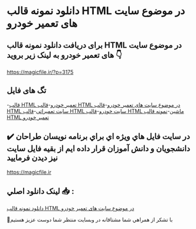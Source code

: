 # دانلود نمونه قالب HTML در موضوع سایت های تعمیر خودرو

## برای دریافت دانلود نمونه قالب HTML در موضوع سایت های تعمیر خودرو به لینک زیر بروید 👇

https://magicfile.ir/?p=3175

## تگ های فایل

-[قالب HTML تعمیر خودرو](https://magicfile.ir/product/%d9%82%d8%a7%d9%84%d8%a8-html-%d8%af%d8%b1-%d9%85%d9%88%d8%b6%d9%88%d8%b9-%d8%b3%d8%a7%db%8c%d8%aa-%d9%87%d8%a7%db%8c-%d8%aa%d8%b9%d9%85%db%8c%d8%b1-%d8%ae%d9%88%d8%af%d8%b1%d9%88/)-[قالب HTML در موضوع سایت های تعمیر خودرو](https://magicfile.ir/product/%d9%82%d8%a7%d9%84%d8%a8-html-%d8%af%d8%b1-%d9%85%d9%88%d8%b6%d9%88%d8%b9-%d8%b3%d8%a7%db%8c%d8%aa-%d9%87%d8%a7%db%8c-%d8%aa%d8%b9%d9%85%db%8c%d8%b1-%d8%ae%d9%88%d8%af%d8%b1%d9%88/)-[قالب HTML سایت تعمیراتی](https://magicfile.ir/product/%d9%82%d8%a7%d9%84%d8%a8-html-%d8%af%d8%b1-%d9%85%d9%88%d8%b6%d9%88%d8%b9-%d8%b3%d8%a7%db%8c%d8%aa-%d9%87%d8%a7%db%8c-%d8%aa%d8%b9%d9%85%db%8c%d8%b1-%d8%ae%d9%88%d8%af%d8%b1%d9%88/)-[قالب HTML سایت خودرو](https://magicfile.ir/product/%d9%82%d8%a7%d9%84%d8%a8-html-%d8%af%d8%b1-%d9%85%d9%88%d8%b6%d9%88%d8%b9-%d8%b3%d8%a7%db%8c%d8%aa-%d9%87%d8%a7%db%8c-%d8%aa%d8%b9%d9%85%db%8c%d8%b1-%d8%ae%d9%88%d8%af%d8%b1%d9%88/)-[قالب HTML ماشین](https://magicfile.ir/product/%d9%82%d8%a7%d9%84%d8%a8-html-%d8%af%d8%b1-%d9%85%d9%88%d8%b6%d9%88%d8%b9-%d8%b3%d8%a7%db%8c%d8%aa-%d9%87%d8%a7%db%8c-%d8%aa%d8%b9%d9%85%db%8c%d8%b1-%d8%ae%d9%88%d8%af%d8%b1%d9%88/)-[نمونه قالب HTML تعمیر خودرو](https://magicfile.ir/product/%d9%82%d8%a7%d9%84%d8%a8-html-%d8%af%d8%b1-%d9%85%d9%88%d8%b6%d9%88%d8%b9-%d8%b3%d8%a7%db%8c%d8%aa-%d9%87%d8%a7%db%8c-%d8%aa%d8%b9%d9%85%db%8c%d8%b1-%d8%ae%d9%88%d8%af%d8%b1%d9%88/)

## ✔️ در سايت فايل هاي ويژه اي براي برنامه نويسان طراحان دانشجويان و دانش آموزان قرار داده ايم از بقيه فايل سايت نيز ديدن فرماييد

https://magicfile.ir


## لينک دانلود اصلي 📥 :

[دانلود نمونه قالب HTML در موضوع سایت های تعمیر خودرو](https://magicfile.ir/product/%d9%82%d8%a7%d9%84%d8%a8-html-%d8%af%d8%b1-%d9%85%d9%88%d8%b6%d9%88%d8%b9-%d8%b3%d8%a7%db%8c%d8%aa-%d9%87%d8%a7%db%8c-%d8%aa%d8%b9%d9%85%db%8c%d8%b1-%d8%ae%d9%88%d8%af%d8%b1%d9%88/) 


🙏با تشکر از همراهي شما مشتاقانه در وبسایت منتظر شما دوست عزیز هستیم

